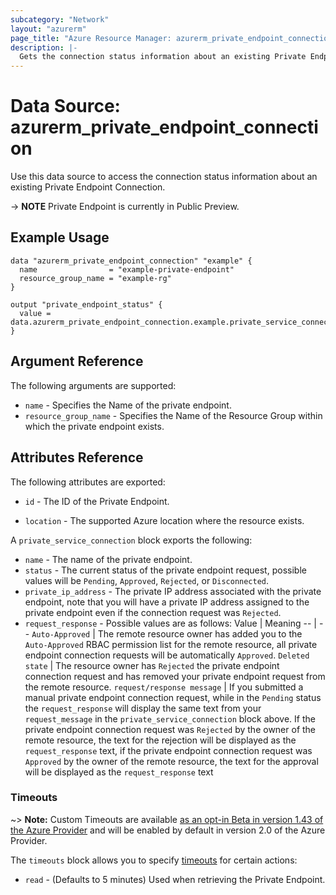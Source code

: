 ```yaml
---
subcategory: "Network"
layout: "azurerm"
page_title: "Azure Resource Manager: azurerm_private_endpoint_connection"
description: |-
  Gets the connection status information about an existing Private Endpoint
---
```


# Data Source: azurerm_private_endpoint_connection

Use this data source to access the connection status information about an existing Private Endpoint Connection.

-> **NOTE** Private Endpoint is currently in Public Preview.

## Example Usage

```hcl
data "azurerm_private_endpoint_connection" "example" {
  name                = "example-private-endpoint"
  resource_group_name = "example-rg"
}

output "private_endpoint_status" {
  value = data.azurerm_private_endpoint_connection.example.private_service_connection.0.status
}
```

## Argument Reference

The following arguments are supported:

* `name` - Specifies the Name of the private endpoint.
* `resource_group_name` - Specifies the Name of the Resource Group within which the private endpoint exists.

## Attributes Reference

The following attributes are exported:

* `id` - The ID of the Private Endpoint.

* `location` - The supported Azure location where the resource exists.

A `private_service_connection` block exports the following:

* `name` - The name of the private endpoint.
* `status` - The current status of the private endpoint request, possible values will be `Pending`, `Approved`, `Rejected`, or `Disconnected`.
* `private_ip_address` - The private IP address associated with the private endpoint, note that you will have a private IP address assigned to the private endpoint even if the connection request was `Rejected`.
* `request_response` - Possible values are as follows:
  Value | Meaning
  -- | --
  `Auto-Approved` | The remote resource owner has added you to the `Auto-Approved` RBAC permission list for the remote resource, all private endpoint connection requests will be automatically `Approved`.
  `Deleted state` | The resource owner has `Rejected` the private endpoint connection request and has removed your private endpoint request from the remote resource.
  `request/response message` | If you submitted a manual private endpoint connection request, while in the `Pending` status the `request_response` will display the same text from your `request_message` in the `private_service_connection` block above. If the private endpoint connection request was `Rejected` by the owner of the remote resource, the text for the rejection will be displayed as the `request_response` text, if the private endpoint connection request was `Approved` by the owner of the remote resource, the text for the approval will be displayed as the `request_response` text

### Timeouts

~> **Note:** Custom Timeouts are available [as an opt-in Beta in version 1.43 of the Azure Provider](/docs/providers/azurerm/guides/2.0-beta.html) and will be enabled by default in version 2.0 of the Azure Provider.

The `timeouts` block allows you to specify [timeouts](https://www.terraform.io/docs/configuration/resources.html#timeouts) for certain actions:

* `read` - (Defaults to 5 minutes) Used when retrieving the Private Endpoint.
